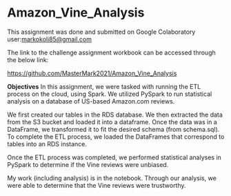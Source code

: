 # Amazon_Vine_Analysis

This assignment was done and submitted on Google Colaboratory user:markokoli85@gmail.com

The link to the challenge assignment workbook can be accessed through the below link:

https://github.com/MasterMark2021/Amazon_Vine_Analysis

**Objectives**
In this assignment, we were tasked with running the ETL process on the cloud, using Spark. We utilized PySpark to run statistical analysis on a database of US-based Amazon.com reviews.

We first created our tables in the RDS database. We then extracted the data from the S3 bucket and loaded it into a dataframe. Once the data was in a DataFrame, we transformed it to fit the desired schema (from schema.sql). To complete the ETL process, we loaded the DataFrames that correspond to tables into an RDS instance.

Once the ETL process was completed, we performed statistical analyses in PySpark to determine if the Vine reviews were unbiased.

My work (including analysis) is in the notebook. Through our analysis, we were able to determine that the Vine reviews were trustworthy.
